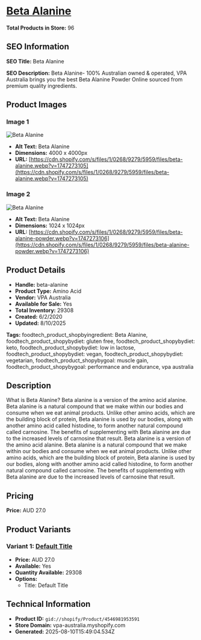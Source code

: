# [Beta Alanine](https://vpa-australia.myshopify.com/products/beta-alanine)

**Total Products in Store:** 96

## SEO Information

**SEO Title:** Beta Alanine

**SEO Description:** Beta Alanine- 100% Australian owned & operated, VPA Australia brings you the best Beta Alanine Powder Online sourced from premium quality ingredients.

## Product Images

### Image 1
![Beta Alanine](https://cdn.shopify.com/s/files/1/0268/9279/5959/files/beta-alanine.webp?v=1747273105)

- **Alt Text:** Beta Alanine
- **Dimensions:** 4000 x 4000px
- **URL:** [https://cdn.shopify.com/s/files/1/0268/9279/5959/files/beta-alanine.webp?v=1747273105](https://cdn.shopify.com/s/files/1/0268/9279/5959/files/beta-alanine.webp?v=1747273105)

### Image 2
![Beta Alanine](https://cdn.shopify.com/s/files/1/0268/9279/5959/files/beta-alanine-powder.webp?v=1747273106)

- **Alt Text:** Beta Alanine
- **Dimensions:** 1024 x 1024px
- **URL:** [https://cdn.shopify.com/s/files/1/0268/9279/5959/files/beta-alanine-powder.webp?v=1747273106](https://cdn.shopify.com/s/files/1/0268/9279/5959/files/beta-alanine-powder.webp?v=1747273106)

## Product Details

- **Handle:** beta-alanine
- **Product Type:** Amino Acid
- **Vendor:** VPA Australia
- **Available for Sale:** Yes
- **Total Inventory:** 29308
- **Created:** 6/2/2020
- **Updated:** 8/10/2025

**Tags:** foodtech_product_shopbyingredient: Beta Alanine, foodtech_product_shopybydiet: gluten free, foodtech_product_shopybydiet: keto, foodtech_product_shopybydiet: low in lactose, foodtech_product_shopybydiet: vegan, foodtech_product_shopybydiet: vegetarian, foodtech_product_shopybygoal: muscle gain, foodtech_product_shopybygoal: performance and endurance, vpa australia

## Description

What is Beta Alanine? Beta alanine is a version of the amino acid alanine. Beta alanine is a natural compound that we make within our bodies and consume when we eat animal products. Unlike other amino acids, which are the building block of protein, Beta alanine is used by our bodies, along with another amino acid called histodine, to form another natural compound called carnosine. The benefits of supplementing with Beta alanine are due to the increased levels of carnosine that result. Beta alanine is a version of the amino acid alanine. Beta alanine is a natural compound that we make within our bodies and consume when we eat animal products. Unlike other amino acids, which are the building block of protein, Beta alanine is used by our bodies, along with another amino acid called histodine, to form another natural compound called carnosine. The benefits of supplementing with Beta alanine are due to the increased levels of carnosine that result.

## Pricing

**Price:** AUD 27.0

## Product Variants

### Variant 1: [Default Title](https://vpa-australia.myshopify.com/products/beta-alanine)

- **Price:** AUD 27.0
- **Available:** Yes
- **Quantity Available:** 29308
- **Options:**
  - Title: Default Title

## Technical Information

- **Product ID:** `gid://shopify/Product/4546981953591`
- **Store Domain:** vpa-australia.myshopify.com
- **Generated:** 2025-08-10T15:49:04.534Z

